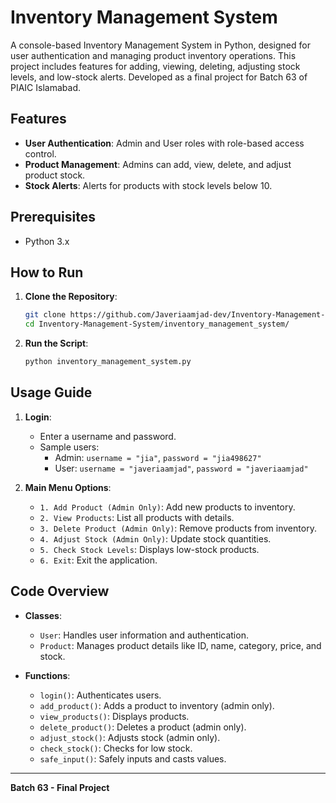 # Inventory Management System

A console-based Inventory Management System in Python, designed for user authentication and managing product inventory operations. This project includes features for adding, viewing, deleting, adjusting stock levels, and low-stock alerts. Developed as a final project for Batch 63 of PIAIC Islamabad.

## Features

- **User Authentication**: Admin and User roles with role-based access control.
- **Product Management**: Admins can add, view, delete, and adjust product stock.
- **Stock Alerts**: Alerts for products with stock levels below 10.

## Prerequisites

- Python 3.x

## How to Run

1. **Clone the Repository**:
   ```bash
   git clone https://github.com/Javeriaamjad-dev/Inventory-Management-System.git
   cd Inventory-Management-System/inventory_management_system/

   ```

2. **Run the Script**:
   ```bash
   python inventory_management_system.py
   ```

## Usage Guide

1. **Login**: 
   - Enter a username and password.
   - Sample users:
     - Admin: `username = "jia"`, `password = "jia498627"`
     - User: `username = "javeriaamjad"`, `password = "javeriaamjad"`

2. **Main Menu Options**:
   - `1. Add Product (Admin Only)`: Add new products to inventory.
   - `2. View Products`: List all products with details.
   - `3. Delete Product (Admin Only)`: Remove products from inventory.
   - `4. Adjust Stock (Admin Only)`: Update stock quantities.
   - `5. Check Stock Levels`: Displays low-stock products.
   - `6. Exit`: Exit the application.

## Code Overview

- **Classes**:
  - `User`: Handles user information and authentication.
  - `Product`: Manages product details like ID, name, category, price, and stock.

- **Functions**:
  - `login()`: Authenticates users.
  - `add_product()`: Adds a product to inventory (admin only).
  - `view_products()`: Displays products.
  - `delete_product()`: Deletes a product (admin only).
  - `adjust_stock()`: Adjusts stock (admin only).
  - `check_stock()`: Checks for low stock.
  - `safe_input()`: Safely inputs and casts values.

---

**Batch 63 - Final Project**
```
